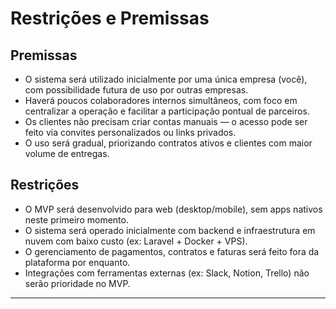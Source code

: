 # Restrições e Premissas

## Premissas

* O sistema será utilizado inicialmente por uma única empresa (você), com possibilidade futura de uso por outras empresas.
* Haverá poucos colaboradores internos simultâneos, com foco em centralizar a operação e facilitar a participação pontual de parceiros.
* Os clientes não precisam criar contas manuais — o acesso pode ser feito via convites personalizados ou links privados.
* O uso será gradual, priorizando contratos ativos e clientes com maior volume de entregas.

## Restrições

* O MVP será desenvolvido para web (desktop/mobile), sem apps nativos neste primeiro momento.
* O sistema será operado inicialmente com backend e infraestrutura em nuvem com baixo custo (ex: Laravel + Docker + VPS).
* O gerenciamento de pagamentos, contratos e faturas será feito fora da plataforma por enquanto.
* Integrações com ferramentas externas (ex: Slack, Notion, Trello) não serão prioridade no MVP.

---
